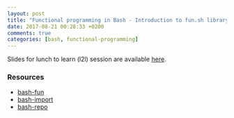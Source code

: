 ```yaml
---
layout: post
title: "Functional programming in Bash - Introduction to fun.sh library"
date: 2017-08-21 00:28:33 +0200
comments: true
categories: [bash, functional-programming]
---
```


Slides for lunch to learn (l2l) session are available [here](presentations/bash-fun.html).

### Resources

* [bash-fun](https://github.com/ssledz/bash-fun)
* [bash-import](https://github.com/ssledz/bash-import)
* [bash-repo](https://github.com/ssledz/bash-repo)